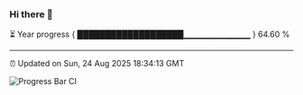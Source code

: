 ### Hi there 👋

⏳ Year progress { ███████████████████▁▁▁▁▁▁▁▁▁▁▁ } 64.60 %

---

⏰ Updated on Sun, 24 Aug 2025 18:34:13 GMT

![Progress Bar CI](https://github.com/DhruviPatel157/GitHub-Actions-Demo/workflows/Progress%20Bar%20CI/badge.svg)
